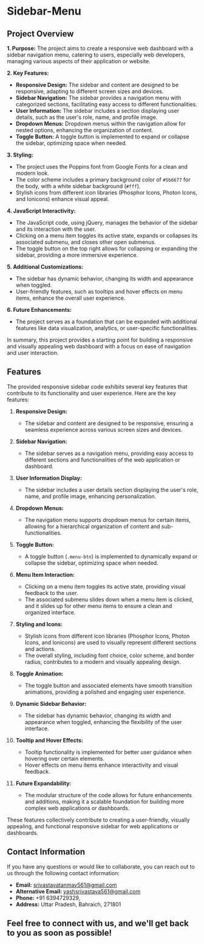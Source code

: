 # Sidebar-Menu


## Project Overview
**1. Purpose:**
   The project aims to create a responsive web dashboard with a sidebar navigation menu, catering to users, especially web developers, managing various aspects of their application or website.

**2. Key Features:**
   - **Responsive Design:** The sidebar and content are designed to be responsive, adapting to different screen sizes and devices.
   - **Sidebar Navigation:** The sidebar provides a navigation menu with categorized sections, facilitating easy access to different functionalities.
   - **User Information:** The sidebar includes a section displaying user details, such as the user's role, name, and profile image.
   - **Dropdown Menus:** Dropdown menus within the navigation allow for nested options, enhancing the organization of content.
   - **Toggle Button:** A toggle button is implemented to expand or collapse the sidebar, optimizing space when needed.

**3. Styling:**
   - The project uses the Poppins font from Google Fonts for a clean and modern look.
   - The color scheme includes a primary background color of `#5b6677` for the body, with a white sidebar background (`#fff`).
   - Stylish icons from different icon libraries (Phosphor Icons, Photon Icons, and Ionicons) enhance visual appeal.

**4. JavaScript Interactivity:**
   - The JavaScript code, using jQuery, manages the behavior of the sidebar and its interaction with the user.
   - Clicking on a menu item toggles its active state, expands or collapses its associated submenu, and closes other open submenus.
   - The toggle button on the top right allows for collapsing or expanding the sidebar, providing a more immersive experience.

**5. Additional Customizations:**
   - The sidebar has dynamic behavior, changing its width and appearance when toggled.
   - User-friendly features, such as tooltips and hover effects on menu items, enhance the overall user experience.

**6. Future Enhancements:**
   - The project serves as a foundation that can be expanded with additional features like data visualization, analytics, or user-specific functionalities.

In summary, this project provides a starting point for building a responsive and visually appealing web dashboard with a focus on ease of navigation and user interaction.

## Features
The provided responsive sidebar code exhibits several key features that contribute to its functionality and user experience. Here are the key features:

1. **Responsive Design:**
   - The sidebar and content are designed to be responsive, ensuring a seamless experience across various screen sizes and devices.

2. **Sidebar Navigation:**
   - The sidebar serves as a navigation menu, providing easy access to different sections and functionalities of the web application or dashboard.

3. **User Information Display:**
   - The sidebar includes a user details section displaying the user's role, name, and profile image, enhancing personalization.

4. **Dropdown Menus:**
   - The navigation menu supports dropdown menus for certain items, allowing for a hierarchical organization of content and sub-functionalities.

5. **Toggle Button:**
   - A toggle button (`.menu-btn`) is implemented to dynamically expand or collapse the sidebar, optimizing space when needed.

6. **Menu Item Interaction:**
   - Clicking on a menu item toggles its active state, providing visual feedback to the user.
   - The associated submenu slides down when a menu item is clicked, and it slides up for other menu items to ensure a clean and organized interface.

7. **Styling and Icons:**
   - Stylish icons from different icon libraries (Phosphor Icons, Photon Icons, and Ionicons) are used to visually represent different sections and actions.
   - The overall styling, including font choice, color scheme, and border radius, contributes to a modern and visually appealing design.

8. **Toggle Animation:**
   - The toggle button and associated elements have smooth transition animations, providing a polished and engaging user experience.

9. **Dynamic Sidebar Behavior:**
   - The sidebar has dynamic behavior, changing its width and appearance when toggled, enhancing the flexibility of the user interface.

10. **Tooltip and Hover Effects:**
    - Tooltip functionality is implemented for better user guidance when hovering over certain elements.
    - Hover effects on menu items enhance interactivity and visual feedback.

11. **Future Expandability:**
    - The modular structure of the code allows for future enhancements and additions, making it a scalable foundation for building more complex web applications or dashboards.

These features collectively contribute to creating a user-friendly, visually appealing, and functional responsive sidebar for web applications or dashboards.

## Contact Information

If you have any questions or would like to collaborate, you can reach out to us through the following contact information:

- **Email:** srivastavatanmay561@gmail.com
- **Alternative Email:** yashsrivastava561@gmail.com
- **Phone:** +91 6394729329, 
- **Address:** Uttar Pradesh, Bahraich, 271801

Feel free to connect with us, and we'll get back to you as soon as possible!
---
